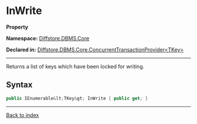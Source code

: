 # InWrite

**Property**

**Namespace:** [Diffstore.DBMS.Core](Diffstore.DBMS.Core.md)

**Declared in:** [Diffstore.DBMS.Core.ConcurrentTransactionProvider&lt;TKey&gt;](Diffstore.DBMS.Core.ConcurrentTransactionProvider{TKey}.md)

------



Returns a list of keys which have been locked for writing.


## Syntax

```csharp
public IEnumerable&lt;TKey&gt; InWrite { public get; }
```

------

[Back to index](index.md)